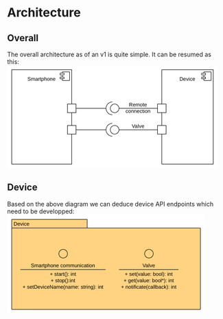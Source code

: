 # Architecture

## Overall

The overall architecture as of an v1 is quite simple. It can be resumed as this:
![component diagram](images/plantwatering_comp.png)


## Device

Based on the above diagram we can deduce device API endpoints which need to be
developped:
![device class diagram (API mostly)](images/plantwatering_device_class.png)
